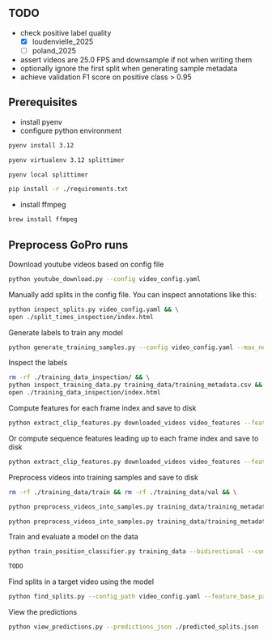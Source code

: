 ## TODO

- check positive label quality
    - [x] loudenvielle_2025
    - [ ] poland_2025
- assert videos are 25.0 FPS and downsample if not when writing them
- optionally ignore the first split when generating sample metadata
- achieve validation F1 score on positive class > 0.95

## Prerequisites

- install pyenv
- configure python environment

```bash
pyenv install 3.12

pyenv virtualenv 3.12 splittimer

pyenv local splittimer

pip install -r ./requirements.txt
```

- install ffmpeg

```bash
brew install ffmpeg
```

## Preprocess GoPro runs

Download youtube videos based on config file

```bash
python youtube_download.py --config video_config.yaml
```

Manually add splits in the config file. You can inspect annotations like this:

```bash
python inspect_splits.py video_config.yaml && \
open ./split_times_inspection/index.html
```

Generate labels to train any model

```bash
python generate_training_samples.py --config video_config.yaml --max_negatives_per_positive 1 --num_augmented_positives_per_segment 50 --log-level DEBUG
```

Inspect the labels

```bash
rm -rf ./training_data_inspection/ && \
python inspect_training_data.py training_data/training_metadata.csv && \
open ./training_data_inspection/index.html
```

Compute features for each frame index and save to disk

```bash
python extract_clip_features.py downloaded_videos video_features --feature-extraction-batch-size=5 --clip-length=50 --feature-types individual --log-level DEBUG
```

Or compute sequence features leading up to each frame index and save to disk

```bash
python extract_clip_features.py downloaded_videos video_features --feature-extraction-batch-size=5 --clip-length=50 --sequence-length=50 --feature-types sequence --log-level DEBUG
```

Preprocess videos into training samples and save to disk

```bash
rm -rf ./training_data/train && rm -rf ./training_data/val && \
```

```bash
python preprocess_videos_into_samples.py training_data/training_metadata.csv video_features training_data --F=50 --batch_size=32 --log-level DEBUG --feature_type individual
```

```bash
python preprocess_videos_into_samples.py training_data/training_metadata.csv video_features training_data --F=50 --batch_size=32 --log-level DEBUG --feature_type sequence --sequence_length 50
```

Train and evaluate a model on the data

```bash
python train_position_classifier.py training_data --bidirectional --compress_sizes 1024,512 --hidden_size 256 --post_lstm_sizes 256,128 --learning_rate 0.0001 --dropout 0.0 --eval_interval 1 --checkpoint_interval 1
```

```bash
TODO
```

Find splits in a target video using the model

```bash
python find_splits.py --config_path video_config.yaml --feature_base_path ./video_features --trackId loudenvielle_2025 --sourceRiderId amaury_pierron --targetRiderId vali_holl --checkpoint_path artifacts/experiment_20250607_071920/checkpoints/checkpoint_epoch_1.pth --frame_rate=25.0
```

View the predictions
```bash
python view_predictions.py --predictions_json ./predicted_splits.json --trackId loudenvielle_2025 --sourceRiderId amaury_pierron --targetRiderId vali_holl
```